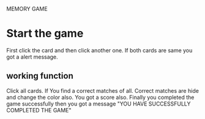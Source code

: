 MEMORY GAME
# Start the game
   First click the card and then click another one.
   If both cards are same you got a alert message.
## working function
  Click all cards.
  If You find a correct matches of all.
  Correct matches are hide and change the color also.
  You got a score also.
  Finally you completed the game successfully then you got a message "YOU HAVE SUCCESSFULLY COMPLETED THE GAME"
   
